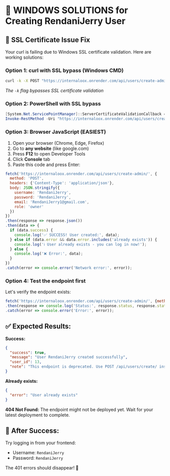 # 🚀 WINDOWS SOLUTIONS for Creating RendaniJerry User

## 🔧 **SSL Certificate Issue Fix**

Your curl is failing due to Windows SSL certificate validation. Here are working solutions:

### **Option 1: curl with SSL bypass (Windows CMD)**
```cmd
curl -k -X POST "https://internaloox.onrender.com/api/users/create-admin/" -H "Content-Type: application/json" -d "{\"username\": \"RendaniJerry\", \"password\": \"RendaniJerry\", \"email\": \"RendaniJerry1@gmail.com\", \"role\": \"owner\"}"
```
*The `-k` flag bypasses SSL certificate validation*

### **Option 2: PowerShell with SSL bypass**
```powershell
[System.Net.ServicePointManager]::ServerCertificateValidationCallback = {$true}
Invoke-RestMethod -Uri "https://internaloox.onrender.com/api/users/create-admin/" -Method POST -ContentType "application/json" -Body '{"username": "RendaniJerry", "password": "RendaniJerry", "email": "RendaniJerry1@gmail.com", "role": "owner"}'
```

### **Option 3: Browser JavaScript (EASIEST)**
1. Open your browser (Chrome, Edge, Firefox)
2. Go to **any website** (like google.com)
3. Press **F12** to open Developer Tools
4. Click **Console** tab
5. Paste this code and press Enter:

```javascript
fetch('https://internaloox.onrender.com/api/users/create-admin/', {
  method: 'POST',
  headers: {'Content-Type': 'application/json'},
  body: JSON.stringify({
    username: 'RendaniJerry',
    password: 'RendaniJerry',
    email: 'RendaniJerry1@gmail.com',
    role: 'owner'
  })
})
.then(response => response.json())
.then(data => {
  if (data.success) {
    console.log('✅ SUCCESS! User created:', data);
  } else if (data.error && data.error.includes('already exists')) {
    console.log('ℹ️ User already exists - you can log in now!');
  } else {
    console.log('❌ Error:', data);
  }
})
.catch(error => console.error('Network error:', error));
```

### **Option 4: Test the endpoint first**
Let's verify the endpoint exists:

```javascript
fetch('https://internaloox.onrender.com/api/users/create-admin/', {method: 'GET'})
.then(response => console.log('Status:', response.status, response.statusText))
.catch(error => console.error('Error:', error));
```

## ✅ **Expected Results:**

**Success:**
```json
{
  "success": true,
  "message": "User RendaniJerry created successfully",
  "user_id": 13,
  "note": "This endpoint is deprecated. Use POST /api/users/create/ instead."
}
```

**Already exists:**
```json
{
  "error": "User already exists"
}
```

**404 Not Found:**
The endpoint might not be deployed yet. Wait for your latest deployment to complete.

## 🧪 **After Success:**
Try logging in from your frontend:
- Username: `RendaniJerry`  
- Password: `RendaniJerry`

The 401 errors should disappear! 🎉
